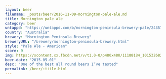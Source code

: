 ```yaml
---
layout: beer
filename: _posts/beer/2016-11-09-mornington-pale-ale.md
title: Mornington pale ale
category: beer
untappd: "https://untappd.com/b/mornington-peninsula-brewery-pale/24357"
country: "Australia"
brewery: "Mornington Peninsula Brewery"
breweryURL: "/brewery/mornington-peninsula-brewery.html"
style: "Pale Ale - American"
score: 9
img: https://scontent.xx.fbcdn.net/v/t1.0-0/p480x480/11188184_10153268279118745_1035950770576096625_n.jpg?_nc_cat=101&_nc_oc=AQk4h2dy_kYqqGLmC7y1egqED9isZVGiBfpsenSG1PCS7hFmWYe39MLAueyydONPAww&_nc_ht=scontent.xx&oh=05fc4fdaed0440d6c6aa563e77b63465&oe=5DABA091
beer-date: "2015-05-01"
desc: "One of the best all round beers I’ve tasted"
permalink: /beer/:title.html
---
```

